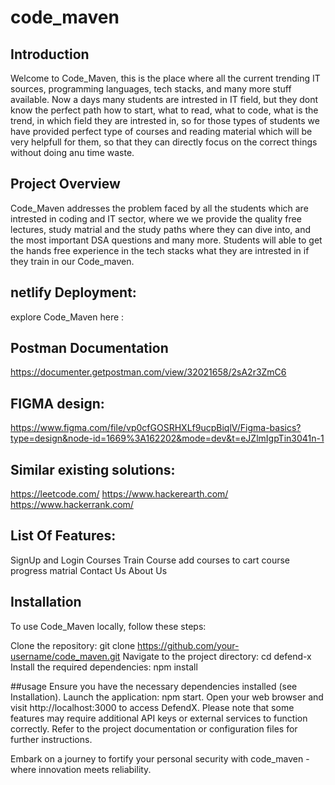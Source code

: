 # code_maven

## Introduction
Welcome to Code_Maven, this is the place where all the current trending IT sources, programming languages, tech stacks, and many more stuff available. Now a days many students are intrested in IT field, but they dont know the perfect path how to start, what to read, what to code, what is the trend, in which field they are intrested in, so for those types of students we have provided perfect type of courses and reading material which will be very helpfull for them,  so that they can directly focus on the correct things without doing anu time waste.

## Project  Overview
Code_Maven addresses the problem faced by all the students which are intrested in coding and IT sector, where we we provide the quality free lectures, study matrial and the study paths where they can dive into, and the most important DSA questions and many more. Students will able to get the hands free experience  in the tech stacks what they are intrested in if they train in our Code_maven.

## netlify Deployment:
explore Code_Maven here : 

## Postman Documentation
https://documenter.getpostman.com/view/32021658/2sA2r3ZmC6

## FIGMA design:
https://www.figma.com/file/vp0cfGOSRHXLf9ucpBiqlV/Figma-basics?type=design&node-id=1669%3A162202&mode=dev&t=eJZlmIgpTin3041n-1

## Similar existing solutions:
https://leetcode.com/
https://www.hackerearth.com/
https://www.hackerrank.com/

## List Of Features:
SignUp and Login
Courses
Train Course
add courses to cart
course progress
matrial
Contact Us
About Us

## Installation
To use Code_Maven locally, follow these steps:

Clone the repository: git clone https://github.com/your-username/code_maven.git
Navigate to the project directory: cd defend-x
Install the required dependencies: npm install

##usage
Ensure you have the necessary dependencies installed (see Installation). Launch the application: npm start. Open your web browser and visit http://localhost:3000 to access DefendX. Please note that some features may require additional API keys or external services to function correctly. Refer to the project documentation or configuration files for further instructions.

Embark on a journey to fortify your personal security with code_maven - where innovation meets reliability.


